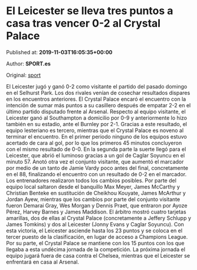 
# El Leicester se lleva tres puntos a casa tras vencer 0-2 al Crystal Palace

Published at: **2019-11-03T16:05:35+00:00**

Author: **SPORT.es**

Original: [sport](https://www.sport.es/es/noticias/premier-league/el-leicester-se-lleva-tres-puntos-a-casa-tras-vencer-0-2-al-crystal-palace-7712797)

El Leicester jugó y ganó 0-2 como visitante el partido del pasado domingo en el Selhurst Park. Los dos rivales venían de cosechar resultados dispares en los encuentros anteriores. El Crystal Palace encaró el encuentro con la intención de sumar más puntos a su casillero después de empatar 2-2 en el último partido disputado frente al Arsenal. Respecto al equipo visitante, el Leicester ganó al Southampton a domicilio por 0-9 y anteriormente lo hizo también en su estadio, ante el Burnley por 2-1. Gracias a este resultado, el equipo lesteriano es tercero, mientras que el Crystal Palace es noveno al terminar el encuentro.
En el primer periodo ninguno de los equipos estuvo acertado de cara al gol, por lo que los primeros 45 minutos concluyeron con el mismo resultado de 0-0.
En la segunda parte la suerte llegó para el Leicester, que abrió el luminoso gracias a un gol de Caglar Soyuncu en el minuto 57. Anotó otra vez el conjunto visitante, que aumentó el marcador por medio de un tanto de Jamie Vardy poco antes del final, concretamente en el 88, finalizando el encuentro con un resultado de 0-2 en el marcador.
Los entrenadores realizaron todos los cambios posibles. Por parte del equipo local saltaron desde el banquillo Max Meyer, James McCarthy y Christian Benteke en sustitución de Cheikhou Kouyate, James McArthur y Jordan Ayew, mientras que los cambios por parte del conjunto visitante fueron Demarai Gray, Wes Morgan y Dennis Praet, que entraron por Ayoze Pérez, Harvey Barnes y James Maddison.
El árbitro mostró cuatro tarjetas amarillas, dos de ellas al Crystal Palace (concretamente a Jeffery Schlupp y James Tomkins) y dos al Leicester (Jonny Evans y Caglar Soyuncu).
Con esta victoria, el Leicester asciende hasta los 23 puntos y se coloca en el tercer puesto de la clasificación, en lugar de acceso a Champions League. Por su parte, el Crystal Palace se mantiene con los 15 puntos con los que llegaba a esta undécima jornada de la competición.
La próxima jornada el equipo jugará fuera de casa contra el Chelsea, mientras que el Leicester se enfrentará en casa al Arsenal.

